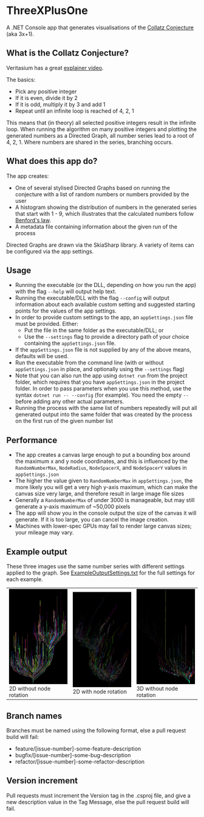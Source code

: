 # ThreeXPlusOne

A .NET Console app that generates visualisations of the [Collatz Conjecture](https://en.wikipedia.org/wiki/Collatz_conjecture) (aka 3x+1).

## What is the Collatz Conjecture?

Veritasium has a great [explainer video](https://www.youtube.com/watch?v=094y1Z2wpJg).

The basics:

* Pick any positive integer
* If it is even, divide it by 2
* If it is odd, multiply it by 3 and add 1
* Repeat until an infinite loop is reached of 4, 2, 1

This means that (in theory) all selected positive integers result in the infinite loop. When running the algorithm on many positive integers and plotting the generated numbers as a Directed Graph, all number series lead to a root of 4, 2, 1. Where numbers are shared in the series, branching occurs.

## What does this app do?

The app creates:

* One of several stylised Directed Graphs based on running the conjecture with a list of random numbers or numbers provided by the user
* A histogram showing the distribution of numbers in the generated series that start with 1 - 9, which illustrates that the calculated numbers follow [Benford's law](https://en.wikipedia.org/wiki/Benford%27s_law).
* A metadata file containing information about the given run of the process

Directed Graphs are drawn via the SkiaSharp library. A variety of items can be configured via the app settings.

## Usage

* Running the executable (or the DLL, depending on how you run the app) with the flag `--help` will output help text.
* Running the executable/DLL with the flag `--config` will output information about each available custom setting and suggested starting points for the values of the app settings.
* In order to provide custom settings to the app, an `appSettings.json` file must be provided. Either:
  * Put the file in the same folder as the executable/DLL; or
  * Use the `--settings` flag to provide a directory path of your choice containing the `appSettings.json` file.
* If the `appSettings.json` file is not supplied by any of the above means, defaults will be used.
* Run the executable from the command line (with or without `appSettings.json` in place, and optionally using the `--settings` flag)
* Note that you can also run the app using `dotnet run` from the project folder, which requires that you have `appSettings.json` in the project folder. In order to pass parameters when you use this method, use the syntax `dotnet run -- --config` (for example). You need the empty `--` before adding any other actual parameters.
* Running the process with the same list of numbers repeatedly will put all generated output into the same folder that was created by the process on the first run of the given number list

## Performance

* The app creates a canvas large enough to put a bounding box around the maximum x and y node coordinates, and this is influenced by the `RandomNumberMax`, `NodeRadius`, `NodeSpacerX`, and `NodeSpacerY` values in `appSettings.json`
* The higher the value given to `RandomNumberMax` in `appSettings.json`, the more likely you will get a very high y-axis maximum, which can make the canvas size very large, and therefore result in large image file sizes
*  Generally a `RandomNumberMax` of under 3000 is manageable, but may still generate a y-axis maximum of ~50,000 pixels
* The app will show you in the console output the size of the canvas it will generate. If it is too large, you can cancel the image creation.
* Machines with lower-spec GPUs may fail to render large canvas sizes; your mileage may vary.

## Example output

These three images use the same number series with different settings applied to the graph. See <a href="https://github.com/wdthem/ThreeXPlusOne/raw/main/ThreeXPlusOne.ExampleOutput/ExampleOutputSettings.txt" target="_blank">ExampleOutputSettings.txt</a> for the full settings for each example.
<table>
  <tr>
    <td><img src="https://github.com/wdthem/ThreeXPlusOne/raw/main/ThreeXPlusOne.ExampleOutput/2D-NoRotation.png" width="250" height="250" alt="ThreeXPlusOne - 2D without node rotation"><br />2D without node rotation</td>
    <td><img src="https://github.com/wdthem/ThreeXPlusOne/raw/main/ThreeXPlusOne.ExampleOutput/2D-WithRotation.png" width="250" height="250" alt="ThreeXPlusOne - 2D with node rotation"><br />2D with node rotation</td>
    <td><img src="https://github.com/wdthem/ThreeXPlusOne/raw/main/ThreeXPlusOne.ExampleOutput/3D-NoRotation.png" width="250" height="250" alt="ThreeXPlusOne - 3D with node rotation"><br />3D without node rotation</td>
  </tr>
</table>

## Branch names

Branches must be named using the following format, else a pull request build will fail:
* feature/[issue-number]-some-feature-description
* bugfix/[issue-number]-some-bug-description
* refactor/[issue-number]-some-refactor-description

## Version increment

Pull requests must increment the Version tag in the .csproj file, and give a new description value in the Tag Message, else the pull request build will fail.

